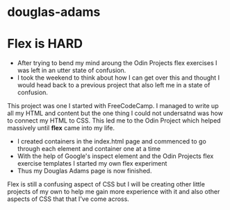 # douglas-adams
<h1>Flex is HARD</h1>
<ul>
 <li>After trying to bend my mind aroung the Odin Projects flex exercises I was left in an utter state of confusion.</li>
 <li>I took the weekend to think about how I can get over this and thought I would head back to a previous project that also left me in a state of confusion.</li>
</ul>
<p>This project was one I started with FreeCodeCamp. I managed to write up all my HTML and content but the one thing I could not undersatnd was how to connect my HTML to CSS. This led me to the Odin Project which helped massively until <strong>flex</strong> came into my life.</p>
<ul>
  <li>I created containers in the index.html page and commenced to go through each element and container one at a time</li>
  <li>With the help of Google's inspect element and the Odin Projects flex exercise templates I started my own flex experiment</li>
  <li>Thus my Douglas Adams page is now finished.</li>
</ul>
<p>Flex is still a confusing aspect of CSS but I will be creating other little projects of my own to help me gain more experience with it and also other aspects of CSS that that I've come across.</p>
